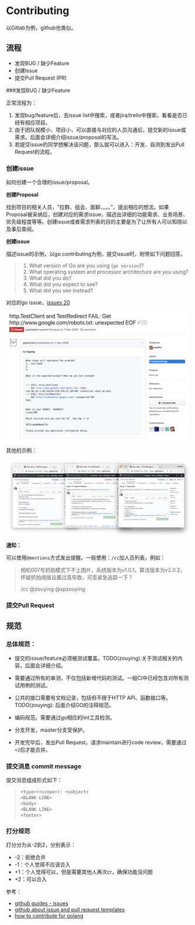 # Contributing

以Gitlab为例，github也类似。

## 流程

- 发现BUG / 缺少Feature
- 创建Issue
- 提交Pull Request (PR)



###发现BUG / 缺少Feature

正常流程为：

1. 发现bug/feature后，去issue list中搜索，或者jira/trello中搜索，看看是否已经有相应项目。
2. 由于团队规模小、项目小，可以直接与对应的人员沟通后，提交新的issue或需求。后面会详细介绍issue/proposal的写法。
3. 若提交issue的同学想解决该问题，那么就可以进入：开发、自测到发出Pull Request的流程。

### 创建issue

如何创建一个合理的issue/proposal。

**创建Proposal**

找到项目的相关人员，“拉群、组会、面聊、。。。”，提出相应的想法。如果Proposal被采纳后，创建对应的需求issue，描述出详细的功能需求、业务场景、优先级程度等等。创建issue或者需求列表的目的主要是为了让所有人可以知晓以及事后查阅。



**创建issue**



描述issue的示例，以go contributing为例，提交issue时，附带如下问题回答，

> 1. What version of Go are you using (`go version`)?
> 2. What operating system and processor architecture are you using?
> 3. What did you do?
> 4. What did you expect to see?
> 5. What did you see instead?



对应的go issue，[issues 20](https://github.com/golang/go/issues/20)

![image-20181220095624458](./assets/image-20181220095624458-5270984.png)



其他的示例：

![issue_example](./assets/issue_example.jpg)



**通知：**

可以使用`@mentions`方式发出提醒。一般使用：`/cc`加人员列表，例如：

> 相机007号抓拍模式下不上图片，系统版本为v1.0.1，算法版本为v2.0.2，怀疑抓拍阈值设置过高导致，可否紧急追踪一下？
>
>
>
> /cc @zouying @xpzouying



### 提交Pull Request





## 规范

### 总体规范：

- 提交的issue/feature必须被测试覆盖。TODO(zouying):关于测试相关的内容，后面会详细介绍。

- 需要通过所有的单测，不仅包括新增代码的测试。一般CI中已经包含对所有测试用例的测试。

- 公共的接口需要有文档记录，包括但不限于HTTP API、函数接口等。TODO(zouying): 后面介绍GO的注释规范。

- 编码规范。需要通过go相应的lint工具检测。

- 分支开发，master分支受保护。

- 开发完毕后，发出Pull Request。请求maintain进行code review，需要通过`+2`后才能合并。



### 提交消息 commit message
提交消息组成形式如下：

> ```
> <type>(<scope>): <subject>
> <BLANK LINE>
> <body>
> <BLANK LINE>
> <footer>
> ```




### 打分规范

打分分为从-2到2，分别表示：

* -2：拒绝合并
* -1：个人觉得不应该合入
* +1：个人觉得可以，但是需要其他人再次cr，确保功能没问题
* +2：可以合入





参考：

- [github guides - issues](https://guides.github.com/features/issues/)
- [github about issue and pull request templates](https://help.github.com/articles/about-issue-and-pull-request-templates/)
- [how to contribute for golang](https://github.com/golang/go/blob/master/CONTRIBUTING.md)